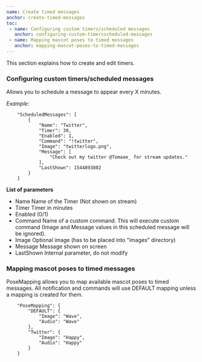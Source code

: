 ```yaml
---
name: Create timed messages
anchor: create-timed-messages
toc: 
 - name: Configuring custom timers/scheduled messages
   anchor: configuring-custom-timersscheduled-messages
 - name: Mapping mascot poses to timed messages
   anchor: mapping-mascot-poses-to-timed-messages
---
```

This section explains how to create and edit timers.

### Configuring custom timers/scheduled messages
Allows you to schedule a message to appear every X minutes.

*Example:*
```
    "ScheduledMessages": [
        {
            "Name": "Twitter",
            "Timer": 30,
            "Enabled": 1,
            "Command": "!twitter",
            "Image": "twitterlogo.png",
            "Message": [
                "Check out my twitter @Tomaae_ for stream updates."
            ],
            "LastShown": 1544893802
        }
    ]
```
**List of parameters**
* <span class="icon settings">Name</span> Name of the Timer (Not shown on stream)
* <span class="icon settings">Timer</span> Timer in minutes
* <span class="icon settings">Enabled</span> (0/1)
* <span class="icon settings">Command</span> Name of a custom command. This will execute custom command (Image and Message values in this scheduled message will be ignored).
* <span class="icon settings">Image</span> Optional image (has to be placed into "images" directory)
* <span class="icon settings">Message</span> Message shown on screen
* <span class="icon settings">LastShown</span> Internal parameter, do not modify

### Mapping mascot poses to timed messages
PoseMapping allows you to map available mascot poses to timed messages.
All notification and commands will use DEFAULT mapping unless a mapping is created for them.
```
    "PoseMapping": {
        "DEFAULT": {
            "Image": "Wave",
            "Audio": "Wave"
        },
        "Twitter": {
            "Image": "Happy",
            "Audio": "Happy"
        }
    }
```
